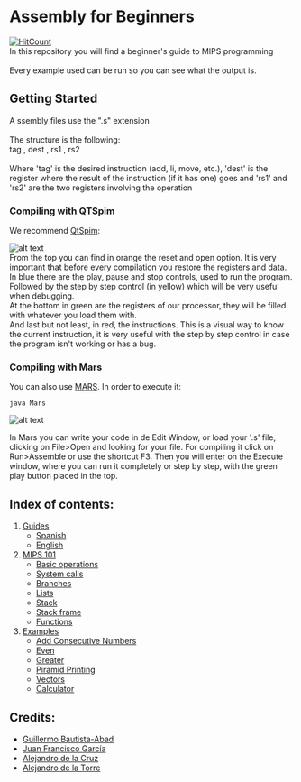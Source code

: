 # Assembly for Beginners
[![HitCount](http://hits.dwyl.io/PaquitoElChocolatero/Assembly-for-beginners.svg)](http://hits.dwyl.io/PaquitoElChocolatero/Assembly-for-beginners)<br />
In this repository you will find a beginner's guide to MIPS programming<br />
<br />
Every example used can be run so you can see what the output is.<br />

## Getting Started
A
ssembly files use the ".s" extension<br />
<br />
The structure is the following:<br />
tag , dest , rs1 , rs2<br />
<br />
Where 'tag' is the desired instruction (add, li, move, etc.), 'dest' is the register where the result of the instruction (if it has one) goes and 'rs1' and 'rs2' are the two registers involving the operation

### Compiling with QTSpim

We recommend [QtSpim](https://sourceforge.net/projects/spimsimulator/files/): <br />

![alt text](https://github.com/PaquitoelChocolatero/Assembly-for-beginners/blob/master/images/Qtspim.jpg)<br />
From the top you can find in orange the reset and open option. It is very important that before every compilation you restore the registers and data.<br />
In blue there are the play, pause and stop controls, used to run the program. Followed by the step by step control (in yellow) which will be very useful when debugging.<br />
At the bottom in green are the registers of our processor, they will be filled with whatever you load them with.<br />
And last but not least, in red, the instructions. This is a visual way to know the current instruction, it is very useful with the step by step control in case the program isn't working or has a bug.<br />

### Compiling with Mars

You can also use [MARS](https://courses.missouristate.edu/KenVollmar/MARS/download.htm). In order to execute it:
```
java Mars
```
![alt text](https://github.com/PaquitoelChocolatero/Assembly-for-beginners/blob/master/images/Mars.jpg)<br />

In Mars you can write your code in de Edit Window, or load your '.s' file, clicking on File>Open and looking for your file. For compiling it click on Run>Assemble or use the shortcut F3. Then you will enter on the Execute window, where you can run it completely or step by step, with the green play button placed in the top.
<br />

## Index of contents:

1. [Guides](https://github.com/PaquitoelChocolatero/Assembly-for-beginners/tree/master/Guides)
    - [Spanish](https://github.com/PaquitoelChocolatero/Assembly-for-beginners/blob/master/Guides/MIPS_guide(Spanish).pdf)
    - [English](https://github.com/PaquitoelChocolatero/Assembly-for-beginners/blob/master/Guides/MIPS_guide(English).pdf)
2. [MIPS 101](https://github.com/PaquitoelChocolatero/Assembly-for-beginners/tree/master/MIPS%20101)
    - [Basic operations](https://github.com/PaquitoelChocolatero/Assembly-for-beginners/blob/master/MIPS%20101/Basic_operations.s)
    - [System calls](https://github.com/PaquitoelChocolatero/Assembly-for-beginners/blob/master/MIPS%20101/System_calls.s)
    - [Branches](https://github.com/PaquitoelChocolatero/Assembly-for-beginners/blob/master/MIPS%20101/Branches.s)
    - [Lists](https://github.com/PaquitoelChocolatero/Assembly-for-beginners/blob/master/MIPS%20101/Lists.s)
    - [Stack](https://github.com/PaquitoelChocolatero/Assembly-for-beginners/blob/master/MIPS%20101/Stack.txt)
    - [Stack frame](https://github.com/PaquitoelChocolatero/Assembly-for-beginners/tree/master/MIPS%20101/Stack_frame)
    - [Functions](https://github.com/PaquitoelChocolatero/Assembly-for-beginners/blob/master/MIPS%20101/Functions.s)
3. [Examples](https://github.com/PaquitoelChocolatero/Assembly-for-beginners/tree/master/Examples)
    - [Add Consecutive Numbers](https://github.com/PaquitoelChocolatero/Assembly-for-beginners/blob/master/Examples/Add_consecutive_numbers.s)
    - [Even](https://github.com/PaquitoelChocolatero/Assembly-for-beginners/blob/master/Examples/Even.s)
    - [Greater](https://github.com/PaquitoelChocolatero/Assembly-for-beginners/blob/master/Examples/Greater.s)
    - [Piramid Printing](https://github.com/PaquitoelChocolatero/Assembly-for-beginners/blob/master/Examples/Piramid_printing.s)
    - [Vectors](https://github.com/PaquitoelChocolatero/Assembly-for-beginners/blob/master/Examples/Vectors.s)
    - [Calculator](https://github.com/PaquitoelChocolatero/Assembly-for-beginners/blob/master/Examples/Calculator.s)

## Credits:

- [Guillermo Bautista-Abad](https://github.com/commonhater)
- [Juan Francisco García](https://github.com/hielo99)
- [Alejandro de la Cruz](https://github.com/PaquitoElChocolatero)
- [Alejandro de la Torre](https://github.com/Xartrex)
